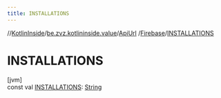 ```yaml
---
title: INSTALLATIONS
---
```

//[KotlinInside](../../../../index.html)/[be.zvz.kotlininside.value](../../index.html)/[ApiUrl](../index.html)
/[Firebase](index.html)/[INSTALLATIONS](-i-n-s-t-a-l-l-a-t-i-o-n-s.html)

# INSTALLATIONS

[jvm]\
const
val [INSTALLATIONS](-i-n-s-t-a-l-l-a-t-i-o-n-s.html): [String](https://kotlinlang.org/api/latest/jvm/stdlib/kotlin/-string/index.html)




